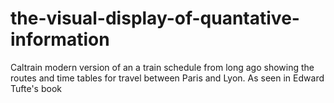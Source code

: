 # the-visual-display-of-quantative-information
Caltrain modern version of an a train schedule from long ago showing the routes and time tables for travel between Paris and Lyon. As seen in Edward Tufte's book
